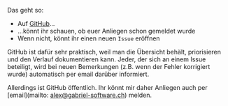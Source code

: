 Das geht so:

- Auf [GitHub](https://github.com/barbalex/apf2/issues)...
- ...könnt ihr schauen, ob euer Anliegen schon gemeldet wurde
- Wenn nicht, könnt ihr einen neuen `Issue` eröffnen

GitHub ist dafür sehr praktisch, weil man die Übersicht behält, priorisieren und den Verlauf dokumentieren kann. Jeder, der sich an einem Issue beteiligt, wird bei neuen Bemerkungen (z.B. wenn der Fehler korrigiert wurde) automatisch per email darüber informiert.

Allerdings ist GitHub öffentlich. Ihr könnt mir daher Anliegen auch per [email](mailto: alex@gabriel-software.ch) melden.